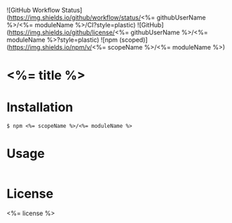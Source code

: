 ![GitHub Workflow Status](https://img.shields.io/github/workflow/status/<%= githubUserName %>/<%= moduleName %>/CI?style=plastic)
![GitHub](https://img.shields.io/github/license/<%= githubUserName %>/<%= moduleName %>?style=plastic)
![npm (scoped)](https://img.shields.io/npm/v/<%= scopeName %>/<%= moduleName %>)
# <%= title %>


# Installation

```shell
$ npm <%= scopeName %>/<%= moduleName %>

```

# Usage
```javascript

```
# License

<%= license %>

